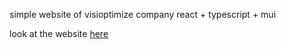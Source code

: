 simple website of visioptimize company
react + typescript + mui

look at the website [here](http://visioptimize.pl/)

